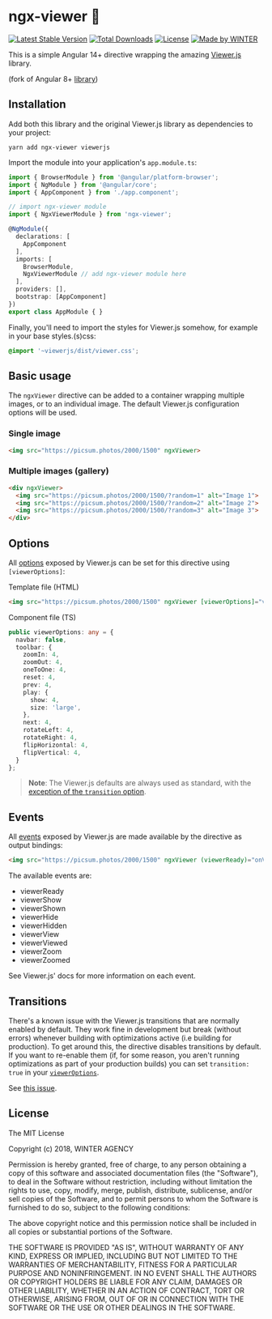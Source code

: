 # ngx-viewer :mag_right:

[![Latest Stable Version](https://img.shields.io/npm/v/ngx-viewer.svg)](https://www.npmjs.com/package/ngx-viewer) [![Total Downloads](https://img.shields.io/npm/dt/ngx-viewer.svg)](https://npm-stat.com/charts.html?package=ngx-viewer) [![License](https://img.shields.io/github/license/winteragency/ngx-viewer.svg)](https://github.com/winteragency/ngx-viewer) [![Made by WINTER](https://img.shields.io/badge/made%20by-%E2%9D%84%20WINTER-blue.svg)](https://winteragency.se)

This is a simple Angular 14+ directive wrapping the amazing [Viewer.js](https://fengyuanchen.github.io/viewerjs/) library. 

(fork of Angular 8+ [library](https://github.com/winteragency/ngx-viewer))

## Installation

Add both this library and the original Viewer.js library as dependencies to your project:

`yarn add ngx-viewer viewerjs`

Import the module into your application's `app.module.ts`:

```typescript
import { BrowserModule } from '@angular/platform-browser';
import { NgModule } from '@angular/core';
import { AppComponent } from './app.component';

// import ngx-viewer module
import { NgxViewerModule } from 'ngx-viewer';

@NgModule({
  declarations: [
    AppComponent
  ],
  imports: [
    BrowserModule,
    NgxViewerModule // add ngx-viewer module here
  ],
  providers: [],
  bootstrap: [AppComponent]
})
export class AppModule { }
```

Finally, you'll need to import the styles for Viewer.js somehow, for example in your base styles.(s)css:

```css
@import '~viewerjs/dist/viewer.css';
```

## Basic usage

The `ngxViewer` directive can be added to a container wrapping multiple images, or to an individual image. The default Viewer.js configuration options will be used.

### Single image

```html
<img src="https://picsum.photos/2000/1500" ngxViewer>
```

### Multiple images (gallery)

```html
<div ngxViewer>
  <img src="https://picsum.photos/2000/1500/?random=1" alt="Image 1">
  <img src="https://picsum.photos/2000/1500/?random=2" alt="Image 2">
  <img src="https://picsum.photos/2000/1500/?random=3" alt="Image 3">
</div>
```

## Options

All [options](https://github.com/fengyuanchen/viewerjs#options) exposed by Viewer.js can be set for this directive using `[viewerOptions]`:

Template file (HTML)
```html
<img src="https://picsum.photos/2000/1500" ngxViewer [viewerOptions]="viewerOptions">
```

Component file (TS)
```typescript
public viewerOptions: any = {
  navbar: false,
  toolbar: {
    zoomIn: 4,
    zoomOut: 4,
    oneToOne: 4,
    reset: 4,
    prev: 4,
    play: {
      show: 4,
      size: 'large',
    },
    next: 4,
    rotateLeft: 4,
    rotateRight: 4,
    flipHorizontal: 4,
    flipVertical: 4,
  }
};
```

> **Note**: The Viewer.js defaults are always used as standard, with the [exception of the `transition` option](#transitions).

## Events

All [events](https://github.com/fengyuanchen/viewerjs#events) exposed by Viewer.js are made available by the directive as output bindings:

```html
<img src="https://picsum.photos/2000/1500" ngxViewer (viewerReady)="onViewerReady($event)">
```

The available events are:
* viewerReady
* viewerShow
* viewerShown
* viewerHide
* viewerHidden
* viewerView
* viewerViewed
* viewerZoom
* viewerZoomed

See Viewer.js' docs for more information on each event.

## Transitions

There's a known issue with the Viewer.js transitions that are normally enabled by default. They work fine in development but break (without errors) whenever building with optimizations active (i.e building for production). To get around this, the directive disables transitions by default. If you want to re-enable them (if, for some reason, you aren't running optimizations as part of your production builds) you can set `transition: true` in your [`viewerOptions`](#options).

See [this issue](https://github.com/winteragency/ngx-viewer/issues/1).

## License

The MIT License

Copyright (c) 2018, WINTER AGENCY

Permission is hereby granted, free of charge, to any person obtaining a copy of this software and associated documentation files (the "Software"), to deal in the Software without restriction, including without limitation the rights to use, copy, modify, merge, publish, distribute, sublicense, and/or sell copies of the Software, and to permit persons to whom the Software is furnished to do so, subject to the following conditions:

The above copyright notice and this permission notice shall be included in all copies or substantial portions of the Software.

THE SOFTWARE IS PROVIDED "AS IS", WITHOUT WARRANTY OF ANY KIND, EXPRESS OR IMPLIED, INCLUDING BUT NOT LIMITED TO THE WARRANTIES OF MERCHANTABILITY, FITNESS FOR A PARTICULAR PURPOSE AND NONINFRINGEMENT. IN NO EVENT SHALL THE AUTHORS OR COPYRIGHT HOLDERS BE LIABLE FOR ANY CLAIM, DAMAGES OR OTHER LIABILITY, WHETHER IN AN ACTION OF CONTRACT, TORT OR OTHERWISE, ARISING FROM, OUT OF OR IN CONNECTION WITH THE SOFTWARE OR THE USE OR OTHER DEALINGS IN THE SOFTWARE.
